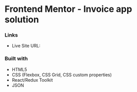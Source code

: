 # Frontend Mentor - Invoice app solution

### Links

- Live Site URL:

### Built with

- HTML5
- CSS (Flexbox, CSS Grid, CSS custom properties)
- React/Redux Toolkit
- JSON
